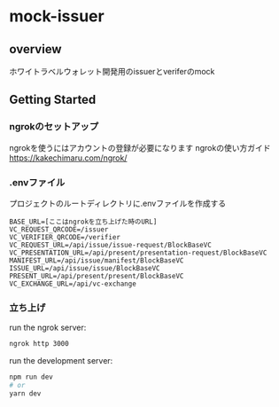 # mock-issuer

## overview
ホワイトラベルウォレット開発用のissuerとveriferのmock

## Getting Started

### ngrokのセットアップ
ngrokを使うにはアカウントの登録が必要になります
ngrokの使い方ガイド
https://kakechimaru.com/ngrok/

### .envファイル
プロジェクトのルートディレクトリに.envファイルを作成する
```plaintext
BASE_URL=[ここはngrokを立ち上げた時のURL]
VC_REQUEST_QRCODE=/issuer
VC_VERIFIER_QRCODE=/verifier
VC_REQUEST_URL=/api/issue/issue-request/BlockBaseVC
VC_PRESENTATION_URL=/api/present/presentation-request/BlockBaseVC
MANIFEST_URL=/api/issue/manifest/BlockBaseVC
ISSUE_URL=/api/issue/issue/BlockBaseVC
PRESENT_URL=/api/present/present/BlockBaseVC
VC_EXCHANGE_URL=/api/vc-exchange
```

### 立ち上げ
run the ngrok server:
```bash
ngrok http 3000
```
run the development server:

```bash
npm run dev
# or
yarn dev
```
